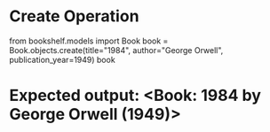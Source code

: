 # Create Operation

from bookshelf.models import Book
book = Book.objects.create(title="1984", author="George Orwell", publication_year=1949)
book
# Expected output: <Book: 1984 by George Orwell (1949)>
